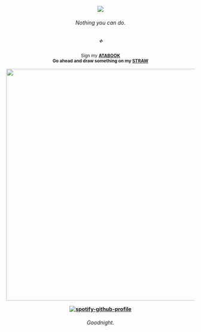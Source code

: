 <div align="center">

![](https://komarev.com/ghpvc/?username=THATGREATDAY&color=402fbf&label=⚝)

<div align="center">
  
###### Nothing you can do.
##### ✧

<sub>Sign my [**ATABOOK**](https://greatday.atabook.org) <br><b>Go<b> ahead and draw something on my [**STRAW**](https://specialgrade.straw.page)</sub>


<div align="center">

<img src="https://i.ibb.co/spYtLqJD/Untitled422-20250204002448.png" width="620px">

[![spotify-github-profile](https://spotify-github-profile.kittinanx.com/api/view?uid=f2n6prthunxkl481yp07tfdlz&cover_image=true&theme=novatorem&show_offline=false&background_color=000000&interchange=false&bar_color=4666c4&bar_color_cover=false)](https://github.com/kittinan/spotify-github-profile)
###### _Goodnight._
